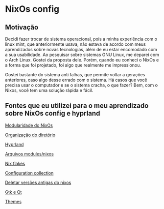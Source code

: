 # NixOs config

## Motivação 
Decidi fazer trocar de sistema operacional, pois a minha experiência com o linux mint, que anteriormente usava, não estava de acordo com meus aprendizados sobre novas tecnologias, além de eu estar encomodado com a sua usabilidade. Ao pesquisar sobre sistemas GNU Linux, me deparei com o Arch Linux. Gostei da proposta dele. Porém, quando eu conheci o NixOs e a forma que foi projetado, foi algo que realmente me impressionou. 

Gostei bastante do sistema anti falhas, que permite voltar a gerações anteriores, caso algo desse errado com o sistema. Há casos que você precisa usar o computador e se o sistema cracha, o que fazer? Bem, com o Nixos, você tem uma solução rápida e fácil.


## Fontes que eu utilizei para o meu aprendizado sobre NixOs config e hyprland

[Modularidade do NixOs](https://www.youtube.com/watch?v=bV3hfalcSKs)

[Organização do diretório](https://github.com/Frost-Phoenix/nixos-config)

[Hyprland](https://github.com/justinlime/dotfiles/tree/main/nix/users/brimstone)

[Arquivos modules/nixos](https://github.com/XNM1/linux-nixos-hyprland-config-dotfiles/tree/main)

[Nix flakes](https://www.youtube.com/watch?v=S3VBi6kHw5c&list=PLko9chwSoP-15ZtZxu64k_CuTzXrFpxPE&index=2)

[Configuration collection](https://nixos.wiki/wiki/Configuration_Collection)

[Deletar versões antigas do nixos](https://medium.com/thelinux/how-to-remove-old-generations-of-nixos-b072db4ad01e)

[Gtk e Qt](https://www.youtube.com/watch?v=O-VGFH3eMhY)

[Themes](https://github.com/redyf/nixdots/tree/main/home/desktop/themes)